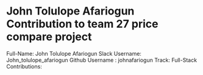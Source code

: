 # John Tolulope Afariogun Contribution to team 27 price compare project
Full-Name: John Tolulope Afariogun
Slack Username: John_tolulope_afariogun
Github Username : johnafariogun
Track: Full-Stack
Contributions:

